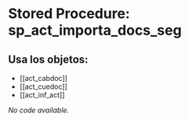 # Stored Procedure: sp_act_importa_docs_seg

## Usa los objetos:
- [[act_cabdoc]]
- [[act_cuedoc]]
- [[act_inf_act]]

*No code available.*
